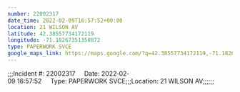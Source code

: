 ```yaml
---
number: 22002317
date_time: 2022-02-09T16:57:52+00:00
location: 21 WILSON AV
latitude: 42.38557734172119
longitude: -71.18267351350872
type: PAPERWORK SVCE
google_maps_link: https://maps.google.com/?q=42.38557734172119,-71.18267351350872
---
```


;;;Incident #: 22002317     Date: 2022‐02‐09 16:57:52     Type: PAPERWORK SVCE;;;Location: 21 WILSON AV;;;;;;
